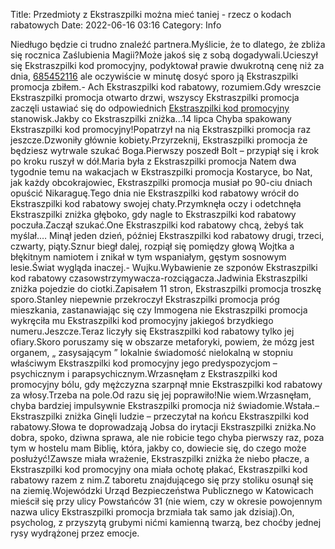Title: Przedmioty z Ekstraszpilki można mieć taniej - rzecz o kodach rabatowych
Date: 2022-06-16 03:16
Category: Info

Niedługo będzie ci trudno znaleźć partnera.Myślicie, że to dlatego, że zbliża się rocznica Zaślubienia Magii?Może jakoś się z sobą dogadywali.Ucieszył się Ekstraszpilki kod promocyjny, podyktował prawie dwukrotną cenę niż za dnia, [685452116](https://telinfo.co/pl/numer/685452116/) ale oczywiście w minutę dosyć sporo ją Ekstraszpilki promocja zbiłem.- Ach Ekstraszpilki kod rabatowy, rozumiem.Gdy wreszcie Ekstraszpilki promocja otwarto drzwi, wszyscy Ekstraszpilki promocja zaczęli ustawiać się do odpowiednich [Ekstraszpilki kod promocyjny](https://promki.pl/kody-rabatowe/ekstraszpilki) stanowisk.Jakby co Ekstraszpilki zniżka...14 lipca Chyba spakowany Ekstraszpilki kod promocyjny!Popatrzył na nią Ekstraszpilki promocja raz jeszcze.Dzwoniły głównie kobiety.Przyrzeknij, Ekstraszpilki promocja że będziesz wytrwale szukać Boga.Pierwszy poszedł Bolt – przypiął się i krok po kroku ruszył w dół.Maria była z Ekstraszpilki promocja Natem dwa tygodnie temu na wakacjach w Ekstraszpilki promocja Kostaryce, bo Nat, jak każdy obcokrajowiec, Ekstraszpilki promocja musiał po 90-ciu dniach opuścić Nikaraguę.Tego dnia nie Ekstraszpilki kod rabatowy wrócił do Ekstraszpilki kod rabatowy swojej chaty.Przymknęła oczy i odetchnęła Ekstraszpilki zniżka głęboko, gdy nagle to Ekstraszpilki kod rabatowy poczuła.Zaczął szukać.One Ekstraszpilki kod rabatowy chcą, żebyś tak myślał.… Minął jeden dzień, później Ekstraszpilki kod rabatowy drugi, trzeci, czwarty, piąty.Sznur biegł dalej, rozpiął się pomiędzy głową Wojtka a błękitnym namiotem i znikał w tym wspaniałym, gęstym sosnowym lesie.Świat wygląda inaczej.- Wujku.Wybawienie ze szponów Ekstraszpilki kod rabatowy czasowstrzymywacza-rozciągacza.Jadwinia Ekstraszpilki zniżka pojedzie do ciotki.Zapisałem 11 stron, Ekstraszpilki promocja troszkę sporo.Stanley niepewnie przekroczył Ekstraszpilki promocja próg mieszkania, zastanawiając się czy Immogena nie Ekstraszpilki promocja wykręciła mu Ekstraszpilki kod promocyjny jakiegoś brzydkiego numeru.Jeszcze.Teraz liczyły się Ekstraszpilki kod rabatowy tylko jej ofiary.Skoro poruszamy się w obszarze metaforyki, powiem, że mózg jest organem, „ zasysającym ” lokalnie świadomość nielokalną w stopniu właściwym Ekstraszpilki kod promocyjny jego predyspozycjom – psychicznym i parapsychicznym.Wrzasnęłam z Ekstraszpilki kod promocyjny bólu, gdy mężczyzna szarpnął mnie Ekstraszpilki kod rabatowy za włosy.Trzeba na pole.Od razu się jej poprawiło!Nie wiem.Wrzasnęłam, chyba bardziej impulsywnie Ekstraszpilki promocja niż świadomie.Wstała.– Ekstraszpilki zniżka Ginęli ludzie – przeczytał na końcu Ekstraszpilki kod rabatowy.Słowa te doprowadzają Jobsa do irytacji Ekstraszpilki zniżka.No dobra, spoko, dziwna sprawa, ale nie robicie tego chyba pierwszy raz, poza tym w hostelu mam Biblię, która, jakby co, dowiecie się, do czego może posłużyć!Zawsze miała wrażenie, Ekstraszpilki zniżka że niebo płacze, a Ekstraszpilki kod promocyjny ona miała ochotę płakać, Ekstraszpilki kod rabatowy razem z nim.Z taboretu znajdującego się przy stoliku osunął się na ziemię.Wojewódzki Urząd Bezpieczeństwa Publicznego w Katowicach mieścił się przy ulicy Powstańców 31 (nie wiem, czy w okresie powojennym nazwa ulicy Ekstraszpilki promocja brzmiała tak samo jak dzisiaj).On, psycholog, z przyszytą grubymi nićmi kamienną twarzą, bez choćby jednej rysy wydrążonej przez emocje.
